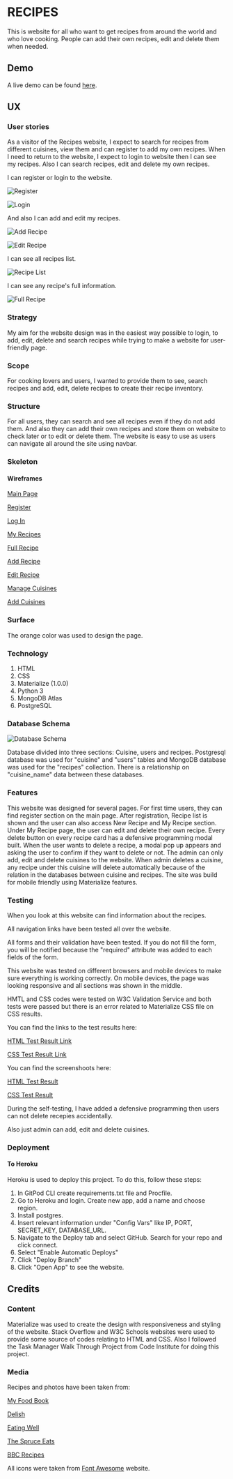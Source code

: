 # RECIPES 

This is website for all who want to get recipes from around the world and who love cooking. People can add their own recipes, edit and delete them when needed.


## Demo
A live demo can be found [here](https://recipes-m.herokuapp.com/).

## UX

### User stories

As a visitor of the Recipes website, I expect to search for recipes from different cuisines, view them and can register to add my own recipes. 
When I need to return to the website, I expect to login to website then I can see my recipes. Also I can search recipes, edit and delete my own recipes.

I can register or login to the website.

![Register](https://raw.githubusercontent.com/ayhanuzumcu/milestone-project-3/main/recipes/images/register.jpg "Register")

![Login](https://raw.githubusercontent.com/ayhanuzumcu/milestone-project-3/main/recipes/images/login.jpg "Login")

And also I can add and edit my recipes.

![Add Recipe](https://raw.githubusercontent.com/ayhanuzumcu/milestone-project-3/main/recipes/images/add_recipe.jpg "Add Recipe")

![Edit Recipe](https://raw.githubusercontent.com/ayhanuzumcu/milestone-project-3/main/recipes/images/edit_recipe.jpg "Edit Recipe")

I can see all recipes list.

![Recipe List](https://raw.githubusercontent.com/ayhanuzumcu/milestone-project-3/main/recipes/images/recipe_list.jpg "Recipe List")

I can see any recipe's full information.

![Full Recipe](https://raw.githubusercontent.com/ayhanuzumcu/milestone-project-3/main/recipes/images/full_recipe.jpg "Full Recipe")



### Strategy
My aim for the website design was in the easiest way possible to login, to add, edit, delete and search recipes while trying to make a website for user-friendly page.

### Scope
For cooking lovers and users, I wanted to provide them to see, search recipes and add, edit, delete recipes to create their recipe inventory.

### Structure
For all users, they can search and see all recipes even if they do not add them. And also they can add their own recipes and store them on website to check later or to edit or delete them. The website is easy to use as users can navigate all around the site using navbar.

### Skeleton
#### Wireframes

[Main Page](https://raw.githubusercontent.com/ayhanuzumcu/milestone-project-3/main/recipes/wireframes/recipes.png)

[Register](https://raw.githubusercontent.com/ayhanuzumcu/milestone-project-3/main/recipes/wireframes/register.png)

[Log In](https://raw.githubusercontent.com/ayhanuzumcu/milestone-project-3/main/recipes/wireframes/login.png)

[My Recipes](https://raw.githubusercontent.com/ayhanuzumcu/milestone-project-3/main/recipes/wireframes/my_recipes.png)

[Full Recipe](https://raw.githubusercontent.com/ayhanuzumcu/milestone-project-3/main/recipes/wireframes/full_recipe.png)

[Add Recipe](https://raw.githubusercontent.com/ayhanuzumcu/milestone-project-3/main/recipes/wireframes/add_recipe.png)

[Edit Recipe](https://raw.githubusercontent.com/ayhanuzumcu/milestone-project-3/main/recipes/wireframes/edit_recipe.png)

[Manage Cuisines](https://raw.githubusercontent.com/ayhanuzumcu/milestone-project-3/main/recipes/wireframes/cuisine_list.png)

[Add Cuisines](https://raw.githubusercontent.com/ayhanuzumcu/milestone-project-3/main/recipes/wireframes/add_cuisine.png)

### Surface

The orange color was used to design the page.

### Technology

1. HTML
2. CSS
3. Materialize (1.0.0)
4. Python 3
5. MongoDB Atlas
6. PostgreSQL


### Database Schema
![Database Schema](https://raw.githubusercontent.com/ayhanuzumcu/milestone-project-3/main/recipes/images/db_schema.jpg "Full Recipe")

Database divided into three sections: Cuisine, users and recipes. Postgresql database was used for "cuisine" and "users" tables and MongoDB database was used for the "recipes" collection. There is a relationship on "cuisine_name" data between these databases.



### Features
This website was designed for several pages. For first time users, they can find register section on the main page. After registration, Recipe list is shown and the user can also access New Recipe and My Recipe section. Under My Recipe page, the user can edit and delete their own recipe. Every delete button on every recipe card has a defensive programming modal built. When the user wants to delete a recipe, a modal pop up appears and asking the user to confirm if they want to delete or not. The admin can only add, edit and delete cuisines to the website. When admin deletes a cuisine, any recipe under this cuisine will delete automatically because of the relation in the databases between cuisine and recipes. The site was build for mobile friendly using Materialize features. 


### Testing
When you look at this website can find information about the recipes.

All navigation links have been tested all over the website.

All forms and their validation have been tested. If you do not fill the form, you will be notified because the "required" attribute was added to each fields of the form. 

This website was tested on different browsers and mobile devices to make sure everything is working correctly. On mobile devices, the page was looking responsive and all sections was shown in the middle.

HMTL and CSS codes were tested on W3C Validation Service and both tests were passed but there is an error related to Materialize CSS file on CSS results.

You can find the links to the test results here:

[HTML Test Result Link](https://validator.w3.org/nu/?doc=https%3A%2F%2Frecipes-m.herokuapp.com%2F)

[CSS Test Result Link](https://jigsaw.w3.org/css-validator/validator?uri=https%3A%2F%2Frecipes-m.herokuapp.com%2F&profile=css3svg&usermedium=all&warning=1&vextwarning=&lang=en)

You can find the screenshoots here:

[HTML Test Result](https://raw.githubusercontent.com/ayhanuzumcu/milestone-project-3/main/recipes/images/HTML.jpg)

[CSS Test Result](https://raw.githubusercontent.com/ayhanuzumcu/milestone-project-3/main/recipes/images/CSS.jpg)

During the self-testing, I have added a defensive programming then users can not delete recepies accidentally.

Also just admin can add, edit and delete cuisines. 


### Deployment
#### To Heroku
Heroku is used to deploy this project. To do this, follow these steps:
1. In GitPod CLI create requirements.txt file and Procfile.
2. Go to Heroku and login. Create new app, add a name and choose region.
3. Install postgres.
4. Insert relevant information under "Config Vars" like IP, PORT, SECRET_KEY, DATABASE_URL.
5. Navigate to the Deploy tab and select GitHub. Search for your repo and click connect.
6. Select "Enable Automatic Deploys"
7. Click "Deploy Branch"
8. Click "Open App" to see the website.


## Credits

### Content
Materialize was used to create the design with responsiveness and styling of the website. Stack Overflow and W3C Schools websites were used to provide some source of codes relating to HTML and CSS. Also I followed the Task Manager Walk Through Project from Code Institute for doing this project.

### Media

Recipes and photos have been taken from:

[My Food Book](https://www.myfoodbook.com.au)

[Delish](https://www.delish.com)

[Eating Well](https://www.eatingwell.com) 

[The Spruce Eats](https://www.thespruceeats.com)

[BBC Recipes](https://www.bbc.co.uk/food/recipes)

All icons were taken from [Font Awesome](https://www.fontawesome.com/) website.